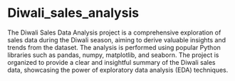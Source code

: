 # Diwali_sales_analysis
The Diwali Sales Data Analysis project is a comprehensive exploration of sales data during the Diwali season, aiming to derive valuable insights and trends from the dataset. The analysis is performed using popular Python libraries such as pandas, numpy, matplotlib, and seaborn. The project is organized to provide a clear and insightful summary of the Diwali sales data, showcasing the power of exploratory data analysis (EDA) techniques.
